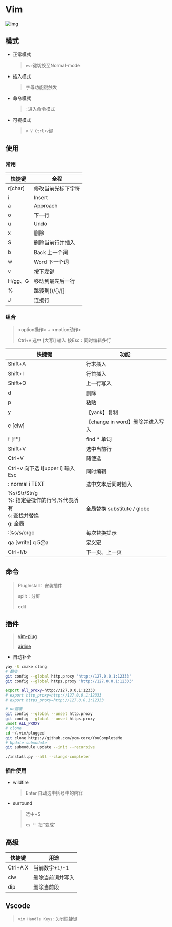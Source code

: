 <!-- 
title: Vim
sort: 
--> 

# Vim

![img](https://img-blog.csdn.net/20170325161428570?watermark/2/text/aHR0cDovL2Jsb2cuY3Nkbi5uZXQvc2luYXRfMzYxMDEzNTQ=/font/5a6L5L2T/fontsize/400/fill/I0JBQkFCMA==/dissolve/70/gravity/SouthEast)

## 模式

- 正常模式

  > `esc`键切换至Normal-mode

- 插入模式

  > 字母功能键触发

- 命令模式

  > `:`进入命令模式

- 可视模式

  > `v V Ctrl+v`键

## 使用

### 常用

| 快捷键  | 全程               |
| ------- | ------------------ |
| r[char] | 修改当前光标下字符 |
| i       | Insert             |
| a       | Approach           |
| o       | 下一行             |
| u       | Undo               |
| x       | 删除               |
| S       | 删除当前行并插入   |
| b       | Back 上一个词      |
| w       | Word 下一个词      |
| v       | 按下左键           |
| H/gg、G | 移动到最先后一行   |
| %       | 跳转到()/{}/[]     |
| J       | 连接行             |

### 组合

> <option操作> + <motion动作>
>
> Ctrl+v 选中  [大写i] 输入 按Esc：同时编辑多行

| 快捷键                                                       | 功能                             |
| ------------------------------------------------------------ | -------------------------------- |
| Shift+A                                                      | 行末插入                         |
| Shift+I                                                      | 行首插入                         |
| Shift+O                                                      | 上一行写入                       |
| d                                                            | 删除                             |
| p                                                            | 粘贴                             |
| y                                                            | 【yank】复制                     |
| c [ciw]                                                      | 【change in word】删除并进入写入 |
| f [f*]                                                       | find * 单词                      |
| Shift+V                                                      | 选中当前行                       |
| Ctrl+V                                                       | 随便选                           |
| Ctrl+v 向下选 I[upper i] 输入 Esc                            | 同时编辑                         |
| : normal i TEXT                                              | 选中文本后同时插入               |
| %s/Str/Str/g<br />%: 指定要操作的行号,%代表所有<br />s: 查找并替换<br />g: 全局 | 全局替换 substitute / globe      |
| :%s/s/o/gc                                                   | 每次替换提示                     |
| qa [write] q 5@a                                             | 定义宏                           |
| Ctrl+f/b                                                     | 下一页、上一页                   |

## 命令

> PlugInstall：安装插件
>
> split：分屏
>
> edit

## 插件

> [vim-plug](https://github.com/junegunn/vim-plug)
>
> [airline](https://github.com/vim-airline/vim-airline)

- 自动补全

```bash
yay -S cmake clang
# 翻墙
git config --global http.proxy 'http://127.0.0.1:12333'
git config --global https.proxy 'http://127.0.0.1:12333'

export all_proxy=http://127.0.0.1:12333 
# export http_proxy=http://127.0.0.1:12333 
# export https_proxy=http://127.0.0.1:12333

# un翻墙
git config --global --unset http.proxy 
git config --global --unset https.proxy
unset ALL_PROXY
# clone
cd ~/.vim/plugged
git clone https://github.com/ycm-core/YouCompleteMe
# Update submodule
git submodule update --init --recursive

./install.py --all --clangd-completer

```

### 插件使用

- wildfire

  > Enter 自动选中括号中的内容

- surround

  > 选中+S  
  >
  > `cs "'` 把”变成‘

## 高级

| 快捷键   | 用途             |
| -------- | ---------------- |
| Ctrl+A X | 当前数字+1/-1    |
| ciw      | 删除当前词并写入 |
| dip      | 删除当前段       |

## Vscode

> `vim Handle Keys`: 关闭快捷键